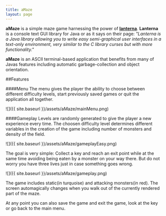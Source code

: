 ```yaml
---
title: aMaze
layout: page
---
```


**aMaze** is a simple maze game harnessing the power of [**lanterna**](https://code.google.com/p/lanterna/). **Lanterna** is a console text GUI library for Java or as it says on their page: *"Lanterna is a Java library allowing you to write easy semi-graphical user interfaces in a text-only environment, very similar to the C library curses but with more functionality."*

**aMaze** is an ASCII terminal-based application that benefits from many of Javas features including automatic garbage-collection and object orientation.

##Features

####Menu
The menu gives the player the ability to choose between different difficulty levels, start previously saved games or quit the application all together.

![]({{ site.baseurl }}/assets/aMaze/mainMenu.png)

####Gameplay
Levels are randomly generated to give the player a new experience every time. The choosen difficulty level determines different variables in the creation of the game including number of monsters and density of the field.

![]({{ site.baseurl }}/assets/aMaze/gameplayEasy.png)

The goal is very simple: Collect a key and reach an exit point while at the same time avoiding being eaten by a monster on your way there. But do not worry you have three lives just in case something goes wrong.

![]({{ site.baseurl }}/assets/aMaze/gameplay.png)

The game includes static(in turquoise) and attacking monsters(in red). The screen automagically changes when you walk out of the currently rendered part of the maze.

At any point you can also save the game and exit the game, look at the key or go back to the main menu.





